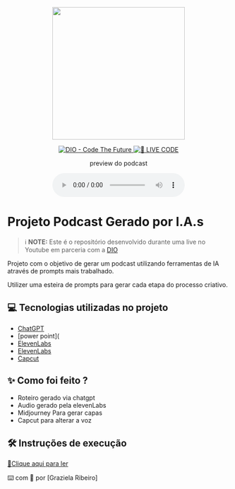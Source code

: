 <p align="center">
<img 
    src="https://github.com/grazi1007/Organizando-a-vida-financeira-utilizando-planilhas/blob/49f5fedc78f4ee5886f3592f0766e150f66b6bed/assets/Abertura%20podcast.pptx"
    width="300"
/>
</p>

<p align="center">
<a href="https://dio.me/">
    <img 
        src="https://img.shields.io/badge/DIO-Code_The_Future-28DA77?logo=youtube" 
        alt="DIO - Code The Future">
</a>
<a href="https://dio.me/">
<img 
    src="https://img.shields.io/badge/🔴_LIVE_CODE-FF5E72" 
    alt="🔴 LIVE CODE">
</a>
</p>

<p align="center">
    preview do podcast
</p>

<div align="center">
    <audio src="output/podcast_editado.MP3" controls title="Podcast editado"></audio>
</div>

# Projeto Podcast Gerado por I.A.s


 > ℹ️ **NOTE:** Este é o repositório desenvolvido durante uma live no Youtube em parceria com a [DIO](https://dio.me)

Projeto com o objetivo de gerar um podcast utilizando ferramentas de IA através de prompts mais trabalhado.

Utilizer uma esteira de prompts para gerar cada etapa do processo criativo.

## 💻 Tecnologias utilizadas no projeto

- [ChatGPT](https://chat.openai.com/) 
- [power point](
- [ElevenLabs](https://beta.elevenlabs.io/)
- [ElevenLabs](https://beta.elevenlabs.io/)
- [Capcut](https://www.capcut.com/pt-br/)

## ✨ Como foi feito ?

- Roteiro gerado via chatgpt
- Audio gerado pela elevenLabs
- Midjourney Para gerar capas
- Capcut para alterar a voz

## 🛠️ Instruções de execução

<a href="https://github.com/grazi1007/Organizando-a-vida-financeira-utilizando-planilhas/blob/16118e2de17c4c119165e6843748cd3f3de12eba/assets/Podcast%20com%20capcut.mp4"> 📕Clique aqui para ler</a>

⌨️ com 💜 por [Graziela Ribeiro]
